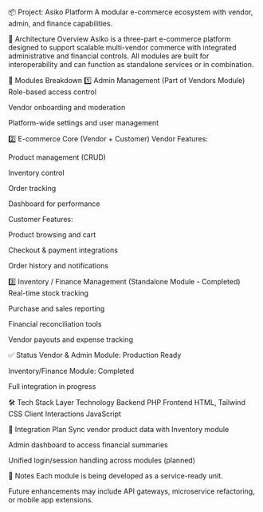 

📦 Project: Asiko Platform
A modular e-commerce ecosystem with vendor, admin, and finance capabilities.

🧱 Architecture Overview
Asiko is a three-part e-commerce platform designed to support scalable multi-vendor commerce with integrated administrative and financial controls. All modules are built for interoperability and can function as standalone services or in combination.

🔗 Modules Breakdown
1️⃣ Admin Management (Part of Vendors Module)
Role-based access control


Vendor onboarding and moderation


Platform-wide settings and user management


2️⃣ E-commerce Core (Vendor + Customer)
Vendor Features:


Product management (CRUD)


Inventory control


Order tracking


Dashboard for performance


Customer Features:


Product browsing and cart


Checkout & payment integrations


Order history and notifications


3️⃣ Inventory / Finance Management (Standalone Module - Completed)
Real-time stock tracking


Purchase and sales reporting


Financial reconciliation tools


Vendor payouts and expense tracking



✅ Status
Vendor & Admin Module: Production Ready


Inventory/Finance Module: Completed


Full integration in progress



🛠️ Tech Stack
Layer
Technology
Backend
PHP
Frontend
HTML, Tailwind CSS
Client Interactions
JavaScript


🧩 Integration Plan
Sync vendor product data with Inventory module


Admin dashboard to access financial summaries


Unified login/session handling across modules (planned)



📌 Notes
Each module is being developed as a service-ready unit.


Future enhancements may include API gateways, microservice refactoring, or mobile app extensions.



